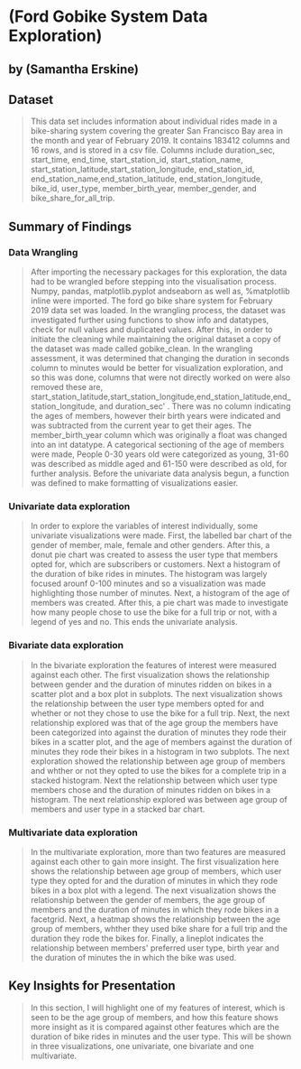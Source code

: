# (Ford Gobike System Data Exploration)
## by (Samantha Erskine)


## Dataset

>  This data set includes information about individual rides made in a bike-sharing system covering the greater San Francisco Bay area in the month and year of February 2019. It contains 183412 columns and 16 rows, and is stored in a csv file. Columns include duration_sec, start_time, end_time, start_station_id, start_station_name, start_station_latitude,start_station_longitude, end_station_id, end_station_name,end_station_latitude, end_station_longitude, bike_id, user_type,
member_birth_year, member_gender, and bike_share_for_all_trip.


## Summary of Findings
### Data Wrangling
> After importing the necessary packages for this exploration, the data had to be wrangled before stepping into the visualisation process. Numpy, pandas, matplotlib.pyplot andseaborn as well as, %matplotlib inline were imported. The ford go bike share system for February 2019 data set was loaded. In the wrangling process, the dataset was investigated further using functions to show info and datatypes, check for null values and duplicated values. After this, in order to initiate the cleaning while maintaining the original dataset a copy of the dataset was made called gobike_clean. In the wrangling assessment, it was determined that changing the duration in seconds column to minutes would be better for visualization exploration, and so this was done, columns that were not directly worked on were also removed these are, start_station_latitude,start_station_longitude,end_station_latitude,end_station_longitude, and duration_sec' . There was no column indicating the ages of members, however their birth years were indicated and was subtracted from the current year to get their ages. The member_birth_year column which was originally a float was changed into an int datatype. A categorical sectioning of the age of members were made, People 0-30 years old were categorized as young, 31-60 was described as middle aged and 61-150 were described as old, for further analysis. Before the univariate data analysis begun, a function was defined to make formatting of visualizations easier.


### Univariate data exploration
> In order to explore the variables of interest individually, some univariate visualizations were made. First, the labelled bar chart of the gender of member, male, female and other genders. After this, a donut pie chart was created to assess the user type that members opted for, which are subscribers or customers. Next a histogram of the duration of bike rides in minutes. The histogram was largely focused arounf 0-100 minutes and so a visualization was made highlighting those number of minutes. Next, a histogram of the age of members was created. After this, a pie chart was made to investigate how many people chose to use the bike for a full trip or not, with a legend of yes and no. This ends the univariate analysis.


### Bivariate data exploration
> In the bivariate exploration the features of interest were measured against each other. The first visualization shows the relationship between gender and the duration of minutes ridden on bikes in a scatter plot and a box plot in subplots. The next visualization shows the relationship between the user type members opted for and whether or not they chose to use the bike for a full trip. Next, the next relationship explored was that of the age group the members have been categorized into against the duration of minutes they rode their bikes in a scatter plot, and the age of members against the duration of minutes they rode their bikes in a histogram in two subplots. The next exploration showed the relationship between age group of members and whther or not they opted to use the bikes for a complete trip in a stacked histogram. Next the relationship between which user type members chose and the duration of minutes ridden on bikes in a histogram. The next relationship explored was between age group of members and user type in a stacked bar chart.


### Multivariate data exploration
> In the multivariate exploration, more than two features are measured against each other to gain more insight. The first visualization here shows the relationship between age group of members, which user type they opted for and the duration of minutes in which they rode bikes in a box plot with a legend. The next visualization shows the relationship between the gender of members, the age group of members and the duration of minutes in which they rode bikes in a facetgrid. Next, a heatmap shows the relationship between the age group of members, whther they used bike share for a full trip and the duration they rode the bikes for. Finally, a lineplot indicates the relationship between members' preferred user type, birth year and the duration of minutes the in which the bike was used.

## Key Insights for Presentation

> In this section, I will highlight one of my features of interest, which is seen to be the age group of members, and how this feature shows more insight as it is compared against other features which are the duration of bike rides in minutes and the user type. This will be shown in three visualizations, one univariate, one bivariate and one multivariate.

